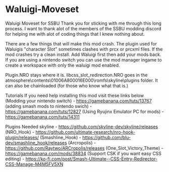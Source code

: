 # Waluigi-Moveset
Waluigi Moveset for SSBU
Thank you for sticking with me through this long process. I want to thank alot of the members of the SSBU modding discord for helping me with alot of coding things that I knew nothing about.

There are a few things that will make this mod crash. The plugin used for Waluigis "character Slot" sometimes clashes with prcx or prcxml files.
If the mod crashes try a clean install. Add Waluigi first then add your mods back. If you are using a nintendo switch you can use the mod manager ingame 
to create a workspace with only the waluigi mod enabled.

Plugin.NRO stays where it is.
libcss_slot_redirection.NRO goes in the atmosphere\contents\01006A800016E000\romfs\skyline\plugins folder. It can also be chainloaded (for those who know what that is.)

Tutorials
If you need help installing this mod visit these links below
(Modding your nintendo switch) - https://gamebanana.com/tuts/13767 
(adding smash mods to nintendo swich) - https://gamebanana.com/tuts/12827
(Using Ryujinx Emulator PC for mods) - https://gamebanana.com/tuts/14311


Plugins Needed
skyline - https://github.com/skyline-dev/skyline/releases
(NRO_Hook) - https://github.com/ultimate-research/nro-hook-plugin/releases/
(Smashline_Hook) - https://github.com/blu-dev/smashline_hook/releases
(Arcropolis) - https://github.com/Raytwo/ARCropolis/releases
(One_Slot_Victory_Theme) - https://gamebanana.com/mods/38834
(Support CSK if you want easy CSS editing) - https://ko-fi.com/post/Smash-Ultimate--CSS-Entry-Redirector-CSS-Manage-M4M5FV5XN


